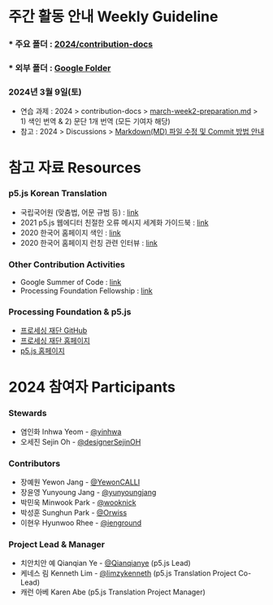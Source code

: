 # 주간 활동 안내 Weekly Guideline

### * 주요 폴더 : [2024/contribution-docs](https://github.com/p5-js-KO-Translation/2024/tree/main/contribution-docs)
### * 외부 폴더 : [Google Folder](https://drive.google.com/drive/folders/1xE5fFNGicSoY9rTTN3XBf7-fhEhu43Gi?usp=drive_link)


### 2024년 3월 9일(토)
* 연습 과제 : 2024 > contribution-docs > [march-week2-preparation.md](https://github.com/p5-js-KO-Translation/2024/blob/main/contribution-docs/march-week2-preparation.md) > 1) 색인 번역 & 2) 문단 1개 번역 (모든 기여자 해당)
* 참고 : 2024 > Discussions > [Markdown(MD) 파일 수정 및 Commit 방법 안내](https://github.com/p5-js-KO-Translation/2024/discussions/)

# 참고 자료 Resources

### p5.js Korean Translation
- 국립국어원 (맞춤법, 어문 규범 등) : [link](https://www.korean.go.kr/)
- 2021 p5.js 웹에디터 친절한 오류 메시지 세계화 가이드북 : [link](https://almchung.github.io/p5-fes-i18n-book/)  
- 2020 한국어 홈페이지 색인 : [link](https://docs.google.com/spreadsheets/d/1tgIgyF5YVCoPQlYlZcm0ds1urLQGTQiC/edit#gid=571278049)
- 2020 한국어 홈페이지 런칭 관련 인터뷰 : [link](https://medium.com/processing-foundation/p5-js-ko%EB%A5%BC-%EB%9F%B0%EC%B9%AD%ED%95%A9%EB%8B%88%EB%8B%A4-2f0affd2ff13)


### Other Contribution Activities
- Google Summer of Code : [link](https://processingfoundation.org/advocacy/google-summer-of-code)
- Processing Foundation Fellowship : [link](https://processingfoundation.org/fellowships)


### Processing Foundation & p5.js
- [프로세싱 재단 GitHub](https://github.com/processing)
- [프로세싱 재단 홈페이지](https://processingfoundation.org/)
- [p5.js 홈페이지](https://p5js.org/ko/)


# 2024 참여자 Participants
### Stewards
- 염인화 Inhwa Yeom - [@yinhwa](https://github.com/yinhwa)
- 오세진 Sejin Oh - [@designerSejinOH](https://github.com/designerSejinOH)

### Contributors
- 장예원 Yewon Jang - [@YewonCALLI](https://github.com/YewonCALLI)
- 장윤영 Yunyoung Jang - [@yunyoungjang](https://github.com/yunyoungJang)
- 박민욱 Minwook Park - [@wooknick](https://github.com/wooknick)
- 박성훈 Sunghun Park - [@Orwiss](https://github.com/Orwiss)
- 이현우 Hyunwoo Rhee - [@ienground](https://github.com/ienground)

### Project Lead & Manager
- 치안치안 예 Qianqian Ye - [@Qianqianye](https://github.com/Qianqianye) (p5.js Lead)
- 케네스 림 Kenneth Lim - [@limzykenneth](https://github.com/limzykenneth) (p5.js Translation Project Co-Lead)
- 캐런 아베 Karen Abe (p5.js Translation Project Manager)
